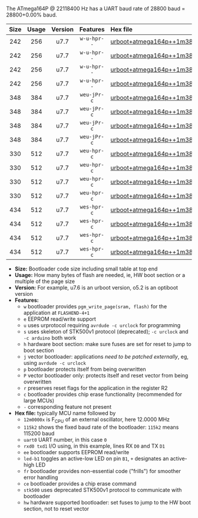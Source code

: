 The ATmega164P @ 22118400 Hz has a UART baud rate of 28800 baud = 28800+0.00% baud.

|Size|Usage|Version|Features|Hex file|
|:-:|:-:|:-:|:-:|:--|
|242|256|u7.7|`w-u-hpr--`|[urboot+atmega164p++1m3824x++++1k8_uart0_rxd0_txd1_led+b0_fr_hw.hex](https://raw.githubusercontent.com/stefanrueger/urboot.hex/main/cores/mightycore/atmega164p/external_oscillator/fcpu++1m3824_Hz/br++++1k8_bps/urboot+atmega164p++1m3824x++++1k8_uart0_rxd0_txd1_led+b0_fr_hw.hex)|
|242|256|u7.7|`w-u-hpr--`|[urboot+atmega164p++1m3824x++++1k8_uart0_rxd0_txd1_led+b7_fr_hw.hex](https://raw.githubusercontent.com/stefanrueger/urboot.hex/main/cores/mightycore/atmega164p/external_oscillator/fcpu++1m3824_Hz/br++++1k8_bps/urboot+atmega164p++1m3824x++++1k8_uart0_rxd0_txd1_led+b7_fr_hw.hex)|
|242|256|u7.7|`w-u-hpr--`|[urboot+atmega164p++1m3824x++++1k8_uart1_rxd2_txd3_led+b0_fr_hw.hex](https://raw.githubusercontent.com/stefanrueger/urboot.hex/main/cores/mightycore/atmega164p/external_oscillator/fcpu++1m3824_Hz/br++++1k8_bps/urboot+atmega164p++1m3824x++++1k8_uart1_rxd2_txd3_led+b0_fr_hw.hex)|
|242|256|u7.7|`w-u-hpr--`|[urboot+atmega164p++1m3824x++++1k8_uart1_rxd2_txd3_led+b7_fr_hw.hex](https://raw.githubusercontent.com/stefanrueger/urboot.hex/main/cores/mightycore/atmega164p/external_oscillator/fcpu++1m3824_Hz/br++++1k8_bps/urboot+atmega164p++1m3824x++++1k8_uart1_rxd2_txd3_led+b7_fr_hw.hex)|
|348|384|u7.7|`weu-jPr-c`|[urboot+atmega164p++1m3824x++++1k8_uart0_rxd0_txd1_ee_led+b0_fr_ce.hex](https://raw.githubusercontent.com/stefanrueger/urboot.hex/main/cores/mightycore/atmega164p/external_oscillator/fcpu++1m3824_Hz/br++++1k8_bps/urboot+atmega164p++1m3824x++++1k8_uart0_rxd0_txd1_ee_led+b0_fr_ce.hex)|
|348|384|u7.7|`weu-jPr-c`|[urboot+atmega164p++1m3824x++++1k8_uart0_rxd0_txd1_ee_led+b7_fr_ce.hex](https://raw.githubusercontent.com/stefanrueger/urboot.hex/main/cores/mightycore/atmega164p/external_oscillator/fcpu++1m3824_Hz/br++++1k8_bps/urboot+atmega164p++1m3824x++++1k8_uart0_rxd0_txd1_ee_led+b7_fr_ce.hex)|
|348|384|u7.7|`weu-jPr-c`|[urboot+atmega164p++1m3824x++++1k8_uart1_rxd2_txd3_ee_led+b0_fr_ce.hex](https://raw.githubusercontent.com/stefanrueger/urboot.hex/main/cores/mightycore/atmega164p/external_oscillator/fcpu++1m3824_Hz/br++++1k8_bps/urboot+atmega164p++1m3824x++++1k8_uart1_rxd2_txd3_ee_led+b0_fr_ce.hex)|
|348|384|u7.7|`weu-jPr-c`|[urboot+atmega164p++1m3824x++++1k8_uart1_rxd2_txd3_ee_led+b7_fr_ce.hex](https://raw.githubusercontent.com/stefanrueger/urboot.hex/main/cores/mightycore/atmega164p/external_oscillator/fcpu++1m3824_Hz/br++++1k8_bps/urboot+atmega164p++1m3824x++++1k8_uart1_rxd2_txd3_ee_led+b7_fr_ce.hex)|
|330|512|u7.7|`weu-hpr-c`|[urboot+atmega164p++1m3824x++++1k8_uart0_rxd0_txd1_ee_led+b0_fr_ce_hw.hex](https://raw.githubusercontent.com/stefanrueger/urboot.hex/main/cores/mightycore/atmega164p/external_oscillator/fcpu++1m3824_Hz/br++++1k8_bps/urboot+atmega164p++1m3824x++++1k8_uart0_rxd0_txd1_ee_led+b0_fr_ce_hw.hex)|
|330|512|u7.7|`weu-hpr-c`|[urboot+atmega164p++1m3824x++++1k8_uart0_rxd0_txd1_ee_led+b7_fr_ce_hw.hex](https://raw.githubusercontent.com/stefanrueger/urboot.hex/main/cores/mightycore/atmega164p/external_oscillator/fcpu++1m3824_Hz/br++++1k8_bps/urboot+atmega164p++1m3824x++++1k8_uart0_rxd0_txd1_ee_led+b7_fr_ce_hw.hex)|
|330|512|u7.7|`weu-hpr-c`|[urboot+atmega164p++1m3824x++++1k8_uart1_rxd2_txd3_ee_led+b0_fr_ce_hw.hex](https://raw.githubusercontent.com/stefanrueger/urboot.hex/main/cores/mightycore/atmega164p/external_oscillator/fcpu++1m3824_Hz/br++++1k8_bps/urboot+atmega164p++1m3824x++++1k8_uart1_rxd2_txd3_ee_led+b0_fr_ce_hw.hex)|
|330|512|u7.7|`weu-hpr-c`|[urboot+atmega164p++1m3824x++++1k8_uart1_rxd2_txd3_ee_led+b7_fr_ce_hw.hex](https://raw.githubusercontent.com/stefanrueger/urboot.hex/main/cores/mightycore/atmega164p/external_oscillator/fcpu++1m3824_Hz/br++++1k8_bps/urboot+atmega164p++1m3824x++++1k8_uart1_rxd2_txd3_ee_led+b7_fr_ce_hw.hex)|
|434|512|u7.7|`wes-hpr-c`|[urboot+atmega164p++1m3824x++++1k8_uart0_rxd0_txd1_ee_led+b0_fr_ce_stk500_hw.hex](https://raw.githubusercontent.com/stefanrueger/urboot.hex/main/cores/mightycore/atmega164p/external_oscillator/fcpu++1m3824_Hz/br++++1k8_bps/urboot+atmega164p++1m3824x++++1k8_uart0_rxd0_txd1_ee_led+b0_fr_ce_stk500_hw.hex)|
|434|512|u7.7|`wes-hpr-c`|[urboot+atmega164p++1m3824x++++1k8_uart0_rxd0_txd1_ee_led+b7_fr_ce_stk500_hw.hex](https://raw.githubusercontent.com/stefanrueger/urboot.hex/main/cores/mightycore/atmega164p/external_oscillator/fcpu++1m3824_Hz/br++++1k8_bps/urboot+atmega164p++1m3824x++++1k8_uart0_rxd0_txd1_ee_led+b7_fr_ce_stk500_hw.hex)|
|434|512|u7.7|`wes-hpr-c`|[urboot+atmega164p++1m3824x++++1k8_uart1_rxd2_txd3_ee_led+b0_fr_ce_stk500_hw.hex](https://raw.githubusercontent.com/stefanrueger/urboot.hex/main/cores/mightycore/atmega164p/external_oscillator/fcpu++1m3824_Hz/br++++1k8_bps/urboot+atmega164p++1m3824x++++1k8_uart1_rxd2_txd3_ee_led+b0_fr_ce_stk500_hw.hex)|
|434|512|u7.7|`wes-hpr-c`|[urboot+atmega164p++1m3824x++++1k8_uart1_rxd2_txd3_ee_led+b7_fr_ce_stk500_hw.hex](https://raw.githubusercontent.com/stefanrueger/urboot.hex/main/cores/mightycore/atmega164p/external_oscillator/fcpu++1m3824_Hz/br++++1k8_bps/urboot+atmega164p++1m3824x++++1k8_uart1_rxd2_txd3_ee_led+b7_fr_ce_stk500_hw.hex)|

- **Size:** Bootloader code size including small table at top end
- **Usage:** How many bytes of flash are needed, ie, HW boot section or a multiple of the page size
- **Version:** For example, u7.6 is an urboot version, o5.2 is an optiboot version
- **Features:**
  + `w` bootloader provides `pgm_write_page(sram, flash)` for the application at `FLASHEND-4+1`
  + `e` EEPROM read/write support
  + `u` uses urprotocol requiring `avrdude -c urclock` for programming
  + `s` uses skeleton of STK500v1 protocol (deprecated); `-c urclock` and `-c arduino` both work
  + `h` hardware boot section: make sure fuses are set for reset to jump to boot section
  + `j` vector bootloader: applications *need to be patched externally*, eg, using `avrdude -c urclock`
  + `p` bootloader protects itself from being overwritten
  + `P` vector bootloader only: protects itself and reset vector from being overwritten
  + `r` preserves reset flags for the application in the register R2
  + `c` bootloader provides chip erase functionality (recommended for large MCUs)
  + `-` corresponding feature not present
- **Hex file:** typically MCU name followed by
  + `12m0000x` is F<sub>CPU</sub> of an external oscillator, here 12.0000 MHz
  + `115k2` shows the fixed baud rate of the bootloader: `115k2` means 115200 baud
  + `uart0` UART number, in this case `0`
  + `rxd0 txd1` I/O using, in this example, lines RX `D0` and TX `D1`
  + `ee` bootloader supports EEPROM read/write
  + `led-b1` toggles an active-low LED on pin `B1`, `+` designates an active-high LED
  + `fr` bootloader provides non-essential code ("frills") for smoother error handling
  + `ce` bootloader provides a chip erase command
  + `stk500` uses deprecated STK500v1 protocol to communicate with bootloader
  + `hw` hardware supported bootloader: set fuses to jump to the HW boot section, not to reset vector
